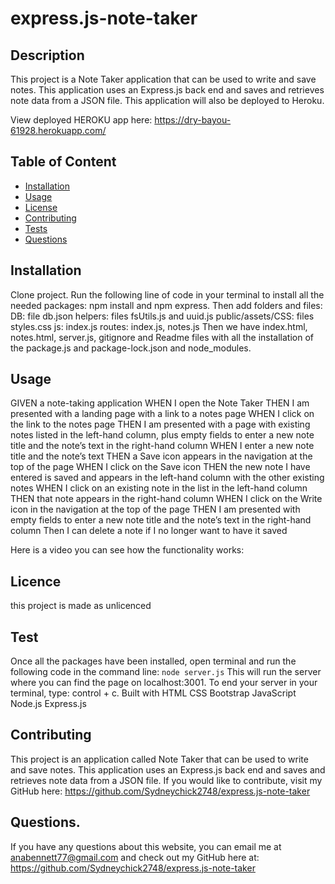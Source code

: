 # express.js-note-taker


## Description
This project is a Note Taker application that can be used to write and save notes. This application uses an Express.js back end and saves and retrieves note data from a JSON file. This application will also be deployed to Heroku.

View deployed HEROKU app here: https://dry-bayou-61928.herokuapp.com/



## Table of Content
* [Installation](#installation)
* [Usage](#usage)
* [License](#license)
* [Contributing](#contributing)
* [Tests](#tests)
* [Questions](#questions)


## Installation
Clone project. Run the following line of code in your terminal to install all the needed packages: npm install and npm express.
Then add folders and files:
DB: file db.json 
helpers: files fsUtils.js and uuid.js
public/assets/CSS: files styles.css
js: index.js 
routes: index.js, notes.js
Then we have index.html, notes.html, server.js, gitignore and Readme files with all the installation of the package.js and package-lock.json and node_modules.


## Usage
GIVEN a note-taking application
WHEN I open the Note Taker
THEN I am presented with a landing page with a link to a notes page
WHEN I click on the link to the notes page
THEN I am presented with a page with existing notes listed in the left-hand column, plus empty fields to enter a new note title and the note’s text in the right-hand column
WHEN I enter a new note title and the note’s text
THEN a Save icon appears in the navigation at the top of the page
WHEN I click on the Save icon
THEN the new note I have entered is saved and appears in the left-hand column with the other existing notes
WHEN I click on an existing note in the list in the left-hand column
THEN that note appears in the right-hand column
WHEN I click on the Write icon in the navigation at the top of the page
THEN I am presented with empty fields to enter a new note title and the note’s text in the right-hand column
Then I can delete a note if I no longer want to have it saved 

Here is a video you can see how the functionality works: 



## Licence 
this project is made as unlicenced 





 ## Test
Once all the packages have been installed, open terminal and run the following code in the command line:
`node server.js`
This will run the server where you can find the page on localhost:3001. To end your server in your terminal, type: control + c.
Built with
HTML
CSS
Bootstrap
JavaScript
Node.js
Express.js




## Contributing
This project is an application called Note Taker that can be used to write and save notes. This application uses an Express.js back end and saves and retrieves note data from a JSON file. If you would like to contribute, visit my GitHub here: https://github.com/Sydneychick2748/express.js-note-taker


## Questions. 
If you have any questions about this website, you can email me at anabennett77@gmail.com and check out my GitHub here at: https://github.com/Sydneychick2748/express.js-note-taker


